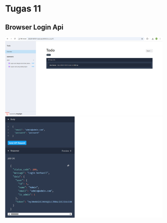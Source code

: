 # Tugas 11
 
 ## Browser Login Api
 ![alt text](/screenshot/Tugas11/2.png)
 ![alt text](/screenshot/Tugas11/ss%20api.png)
